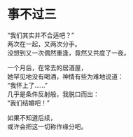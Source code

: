 # 事不过三

“我们其实并不合适吧？”\
两次在一起，又两次分手。\
没想到又一次偶然重逢，竟然又共度了一夜。

一个月后，在常去的居酒屋，\
她罕见地没有喝酒，神情有些为难地说道：\
“我怀上了……”\
几乎是条件反射般，我脱口而出：\
“我们结婚吧！”

如果不知道后续，\
或许会把这一切称作缘分吧。
